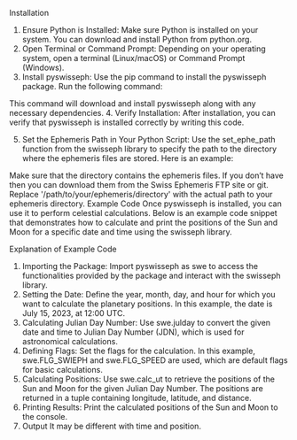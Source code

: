 Installation
1.	Ensure Python is Installed: Make sure Python is installed on your system. You can download and install Python from python.org.
2.	Open Terminal or Command Prompt: Depending on your operating system, open a terminal (Linux/macOS) or Command Prompt (Windows).
3.	Install pyswisseph: Use the pip command to install the pyswisseph package. Run the following command: 
   
This command will download and install pyswisseph along with any necessary dependencies.
4.	Verify Installation: After installation, you can verify that pyswisseph is installed correctly by writing this code.  
 
5.	Set the Ephemeris Path in Your Python Script: Use the set_ephe_path function from the swisseph library to specify the path to the directory where the ephemeris files are stored. Here is an example:
            
Make sure that the directory contains the ephemeris files. If you don’t have then you can download them from the Swiss Ephemeris FTP site or git.
Replace '/path/to/your/ephemeris/directory' with the actual path to your ephemeris directory.
Example Code
Once pyswisseph is installed, you can use it to perform celestial calculations. Below is an example code snippet that demonstrates how to calculate and print the positions of the Sun and Moon for a specific date and time using the swisseph library.
         
Explanation of Example Code
1.	Importing the Package: Import pyswisseph as swe to access the functionalities provided by the package and interact with the swisseph library.  
2.	Setting the Date: Define the year, month, day, and hour for which you want to calculate the planetary positions. In this example, the date is July 15, 2023, at 12:00 UTC.  
3.	Calculating Julian Day Number: Use swe.julday to convert the given date and time to Julian Day Number (JDN), which is used for astronomical calculations.  
4.	Defining Flags: Set the flags for the calculation. In this example, swe.FLG_SWIEPH and swe.FLG_SPEED are used, which are default flags for basic calculations.  
5.	Calculating Positions: Use swe.calc_ut to retrieve the positions of the Sun and Moon for the given Julian Day Number. The positions are returned in a tuple containing longitude, latitude, and distance.  
6.	Printing Results: Print the calculated positions of the Sun and Moon to the console. 
7.	Output  It may be different with time and position.
